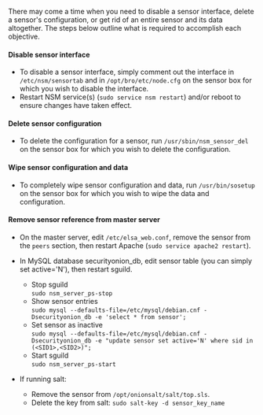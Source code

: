There may come a time when you need to disable a sensor interface, delete a sensor's configuration, or get rid of an entire sensor and its data altogether.  The steps below outline what is required to accomplish each objective. 

#### Disable sensor interface
* To disable a sensor interface, simply comment out the interface in `/etc/nsm/sensortab` and in `/opt/bro/etc/node.cfg` on the sensor box for which you wish to disable the interface.  
* Restart NSM service(s) (`sudo service nsm restart`) and/or reboot to ensure changes have taken effect.

#### Delete sensor configuration
* To delete the configuration for a sensor, run `/usr/sbin/nsm_sensor_del` on the sensor box for which you wish to delete the configuration.

#### Wipe sensor configuration and data
* To completely wipe sensor configuration and data, run `/usr/bin/sosetup` on the sensor box for which you wish to wipe the data and configuration.

#### Remove sensor reference from master server

* On the master server, edit `/etc/elsa_web.conf`, remove the sensor from the `peers` section, then restart Apache (`sudo service apache2 restart`). 

* In MySQL database securityonion_db, edit sensor table (you can simply set 
 active='N'), then restart sguild. 
  * Stop sguild<br> `sudo nsm_server_ps-stop` 
  * Show sensor entries<br> `sudo mysql --defaults-file=/etc/mysql/debian.cnf -Dsecurityonion_db -e 'select * from sensor';`
  * Set sensor as inactive<br> 
  `sudo mysql --defaults-file=/etc/mysql/debian.cnf -Dsecurityonion_db -e "update sensor set active='N' where sid in (<SID1>,<SID2>)";`
  * Start sguild<br> `sudo nsm_server_ps-start `


* If running salt:<br>
  * Remove the sensor from `/opt/onionsalt/salt/top.sls`.<br>
  * Delete the key from salt: `sudo salt-key -d sensor_key_name`